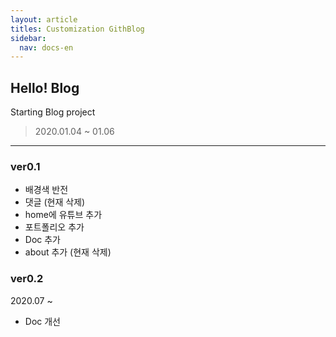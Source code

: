 ```yaml
---
layout: article
titles: Customization GithBlog
sidebar:
  nav: docs-en
---
```


##  Hello! Blog 
Starting Blog project
> 2020.01.04 ~ 01.06


---

### ver0.1

+ 배경색 반전
+ 댓글 (현재 삭제)
+ home에 유튜브 추가
+ 포트폴리오 추가
+ Doc 추가
+ about 추가 (현재 삭제)


### ver0.2
2020.07 ~
+ Doc 개선